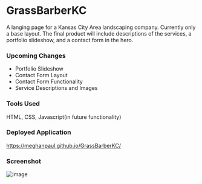 # GrassBarberKC
A langing page for a Kansas City Area landscaping company. Currently only a base layout. The final product will include descriptions of the services, a portfolio slideshow, and a contact form in the hero.

### Upcoming Changes
- Portfolio Slideshow
- Contact Form Layout
- Contact Form Functionality
- Service Descriptions and Images

### Tools Used
HTML, CSS, Javascript(in future functionality)

### Deployed Application
https://meghanpaul.github.io/GrassBarberKC/

### Screenshot
![image](https://user-images.githubusercontent.com/26824874/150276457-1f0bd9f6-2851-4226-a1ee-a08f72b0cd8b.png)



